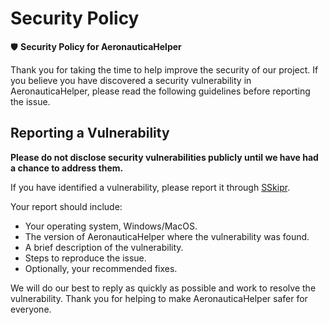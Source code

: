 # Security Policy

🛡️ **Security Policy for AeronauticaHelper**

Thank you for taking the time to help improve the security of our project. If you believe you have discovered a security vulnerability in AeronauticaHelper, please read the following guidelines before reporting the issue.

## Reporting a Vulnerability

**Please do not disclose security vulnerabilities publicly until we have had a chance to address them.**

If you have identified a vulnerability, please report it through [SSkipr](https://discord.gg/3adphMca).

Your report should include:

- Your operating system, Windows/MacOS.
- The version of AeronauticaHelper where the vulnerability was found.
- A brief description of the vulnerability.
- Steps to reproduce the issue.
- Optionally, your recommended fixes.

We will do our best to reply as quickly as possible and work to resolve the vulnerability. Thank you for helping to make AeronauticaHelper safer for everyone.
